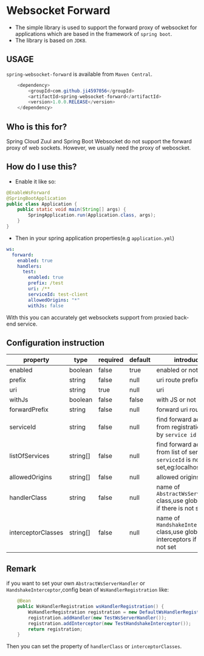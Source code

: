 # Websocket Forward

- The simple library is used to support the forward proxy of websocket for applications which are based in the framework of `spring boot`.
- The library is based on `JDK8`.

## USAGE

`spring-websocket-forward` is available from `Maven Central`.

```java
	<dependency>
		<groupId>com.github.ji4597056</groupId>
		<artifactId>spring-websocket-forward</artifactId>
		<version>1.0.0.RELEASE</version>
	</dependency>
```

## Who is this for?

Spring Cloud Zuul and Spring Boot Websocket do not support the forward proxy of web sockets. However, we usually need the proxy of weboscket.

## How do I use this?

- Enable it like so:

```java
@EnableWsForward
@SpringBootApplication
public class Application {
	public static void main(String[] args) {
		SpringApplication.run(Application.class, args);
	}
}
```

- Then in your spring application properties(e.g `application.yml`)

```yml
ws:
  forward:
    enabled: true
    handlers:
      test:
        enabled: true
        prefix: /test
        uri: /**
        serviceId: test-client
        allowedOrigins: "*"
        withJs: false
```
With this you can accurately get websockets support from proxied back-end service.

## Configuration instruction

| property  | type | required | default | introduction |
|--------|--------|--------|--------|-------|
| enabled            | boolean  | false | true   | enabled or not |
| prefix             | string   | false | null   | uri route prefix |
| uri                | string   | true  | null   | uri |
| withJs             | boolean  | false | false  | with JS or not |
| forwardPrefix      | string   | false | null   | forward uri route prefix |
| serviceId          | string   | false | null   | find forward addresses from registration center by `service id` |
| listOfServices     | string[] | false | null   | find forward addresses from list of services if `serviceId` is not set,eg:localhost:8080 |
| allowedOrigins     | string[] | false | null   | allowed origins |
| handlerClass       | string   | false | null   | name of `AbstractWsServerHandler` class,use global handler if there is not set |
| interceptorClasses | string[] | false | null   | name of `HandshakeInterceptor` class,use global interceptors if there is not set |

## Remark

if you want to set your own `AbstractWsServerHandler` or `HandshakeInterceptor`,config bean of `WsHandlerRegistration` like:
```java
    @Bean
    public WsHandlerRegistration wsHandlerRegistration() {
        WsHandlerRegistration registration = new DefaultWsHandlerRegistration();
        registration.addHandler(new TestWsServerHandler());
        registration.addInterceptor(new TestHandshakeInterceptor());
        return registration;
    }
```
Then you can set the property of `handlerClass` or `interceptorClasses`.